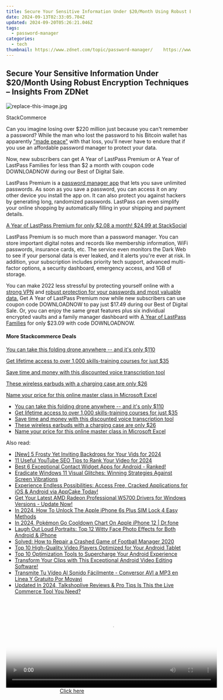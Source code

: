 ```yaml
---
title: Secure Your Sensitive Information Under $20/Month Using Robust Encryption Techniques – Insights From ZDNet
date: 2024-09-13T02:33:05.704Z
updated: 2024-09-20T05:26:21.046Z
tags:
  - password-manager
categories:
  - tech
thumbnail: https://www.zdnet.com/topic/password-manager/    https://www.zdnet.com/a/img/resize/da733a2a143e2d62a34d40573d27399a5a7585cd/2022/03/23/f5b3d1e9-6351-4d32-846d-e120f65738dc/zd-lastpass.jpg?width=170&height=128&fit=crop&auto=webp
---
```


## Secure Your Sensitive Information Under $20/Month Using Robust Encryption Techniques – Insights From ZDNet

![replace-this-image.jpg](https://www.zdnet.com/a/img/resize/de58a1e51c25ca54d556fd9ebcbcaef1584fc1b8/2022/03/23/f5b3d1e9-6351-4d32-846d-e120f65738dc/zd-lastpass.jpg?auto=webp&width=1280)

StackCommerce

Can you imagine losing over $220 million just because you can't remember a password? While the man who lost the password to his Bitcoin wallet has apparently ["made peace"](https://www.businessinsider.com/bitcoin-owner-who-lost-password-made-peace-potentially-huge-loss-2021-1) with that loss, you'll never have to endure that if you use an affordable password manager to protect your data. 

Now, new subscribers can get A Year of LastPass Premium or A Year of LastPass Families for less than $2 a month with coupon code DOWNLOADNOW during our Best of Digital Sale.

LastPass Premium is a [password manager app](https://stacksocial.com/sales/get-1-year-of-lastpass-premium-for-30-off?sid=zd-%5F%5FCOM%5FCLICK%5FID%5F%5F-dtp&aid=a-ceempx7z) that lets you save unlimited passwords. As soon as you save a password, you can access it on any other device you install the app on. It can also protect you against hackers by generating long, randomized passwords. LastPass can even simplify your online shopping by automatically filling in your shipping and payment details.

[A Year of LastPass Premium for only $2.08 a month! $24.99 at StackSocial](https://stacksocial.com/sales/get-1-year-of-lastpass-premium-for-30-off?sid=zd-%5F%5FCOM%5FCLICK%5FID%5F%5F-dtp&aid=a-ceempx7z)

LastPass Premium is so much more than a password manager. You can store important digital notes and records like membership information, WiFi passwords, insurance cards, etc. The service even monitors the Dark Web to see if your personal data is ever leaked, and it alerts you're ever at risk. In addition, your subscription includes priority tech support, advanced multi-factor options, a security dashboard, emergency access, and 1GB of storage.

You can make 2022 less stressful by protecting yourself online with a [strong VPN](https://www.zdnet.com/article/get-a-lifetime-of-maximum-vpn-protection-for-just-40/) and [robust protection for your passwords and most valuable data.](https://stacksocial.com/sales/get-1-year-of-lastpass-premium-for-30-off?sid=zd-%5F%5FCOM%5FCLICK%5FID%5F%5F-dtp&aid=a-ceempx7z) Get A Year of LastPass Premium now while new subscribers can use coupon code DOWNLOADNOW to pay just $17.49 during our Best of Digital Sale. Or, you can enjoy the same great features plus six individual encrypted vaults and a family manager dashboard with [A Year of LastPass Families](https://stacksocial.com/sales/get-1-year-of-lastpass-premium-for-30-off?sid=zd-%5F%5FCOM%5FCLICK%5FID%5F%5F-dtp&aid=a-ceempx7z) for only $23.09 with code DOWNLOADNOW.

#### More Stackcommerce Deals

[You can take this folding drone anywhere -- and it's only $110](https://www.zdnet.com/article/get-a-folding-drone-you-can-take-with-you-anywhere-for-110/ "You can take this folding drone anywhere  -- and it's only $110")

[Get lifetime access to over 1,000 skills-training courses for just $35](https://www.zdnet.com/article/learn-it-coding-and-design-skills-for-just-20-with-this-course-pack/ "Get lifetime access to over 1,000 skills-training courses for just $35")

[Save time and money with this discounted voice transcription tool](https://www.zdnet.com/article/save-money-and-time-with-this-discounted-voice-transcription-tool/ "Save time and money with this discounted voice transcription tool")

[These wireless earbuds with a charging case are only $26](https://www.zdnet.com/article/get-these-wireless-earbuds-with-a-charging-case-for-just-26/ "These wireless earbuds with a charging case are only $26")

[Name your price for this online master class in Microsoft Excel](https://www.zdnet.com/article/name-your-price-for-this-online-master-class-in-microsoft-excel/ "Name your price for this online master class in Microsoft Excel")

* [You can take this folding drone anywhere -- and it's only $110](https://www.zdnet.com/article/get-a-folding-drone-you-can-take-with-you-anywhere-for-110/ "You can take this folding drone anywhere  -- and it's only $110")
* [Get lifetime access to over 1,000 skills-training courses for just $35](https://www.zdnet.com/article/learn-it-coding-and-design-skills-for-just-20-with-this-course-pack/ "Get lifetime access to over 1,000 skills-training courses for just $35")
* [Save time and money with this discounted voice transcription tool](https://www.zdnet.com/article/save-money-and-time-with-this-discounted-voice-transcription-tool/ "Save time and money with this discounted voice transcription tool")
* [These wireless earbuds with a charging case are only $26](https://www.zdnet.com/article/get-these-wireless-earbuds-with-a-charging-case-for-just-26/ "These wireless earbuds with a charging case are only $26")
* [Name your price for this online master class in Microsoft Excel](https://www.zdnet.com/article/name-your-price-for-this-online-master-class-in-microsoft-excel/ "Name your price for this online master class in Microsoft Excel")

<ins class="adsbygoogle"
     style="display:block"
     data-ad-format="autorelaxed"
     data-ad-client="ca-pub-7571918770474297"
     data-ad-slot="1223367746"></ins>

<ins class="adsbygoogle"
     style="display:block"
     data-ad-client="ca-pub-7571918770474297"
     data-ad-slot="8358498916"
     data-ad-format="auto"
     data-full-width-responsive="true"></ins>

<span class="atpl-alsoreadstyle">Also read:</span>
<div><ul>
<li><a href="https://facebook-record-videos.techidaily.com/new-5-frosty-yet-inviting-backdrops-for-your-vids-for-2024/"><u>[New] 5 Frosty Yet Inviting Backdrops for Your Vids for 2024</u></a></li>
<li><a href="https://youtube-zero.techidaily.com/eful-youtube-seo-tips-to-rank-your-video-for-2024/"><u>11 Useful YouTube SEO Tips to Rank Your Video for 2024</u></a></li>
<li><a href="https://app-tips.techidaily.com/best-6-exceptional-contact-widget-apps-for-android-ranked/"><u>Best 6 Exceptional Contact Widget Apps for Android - Ranked!</u></a></li>
<li><a href="https://common-error.techidaily.com/eradicate-windows-11-visual-glitches-winning-strategies-against-screen-vibrations/"><u>Eradicate Windows 11 Visual Glitches: Winning Strategies Against Screen Vibrations</u></a></li>
<li><a href="https://app-tips.techidaily.com/experience-endless-possibilities-access-free-cracked-applications-for-ios-and-android-via-appcake-today/"><u>Experience Endless Possibilities: Access Free, Cracked Applications for iOS & Android via AppCake Today!</u></a></li>
<li><a href="https://driver-download.techidaily.com/get-your-latest-amd-radeon-professional-w5700-drivers-for-windows-versions-update-now/"><u>Get Your Latest AMD Radeon Professional W5700 Drivers for Windows Versions - Update Now!</u></a></li>
<li><a href="https://sim-unlock.techidaily.com/in-2024-how-to-unlock-the-apple-iphone-6s-plus-sim-lock-4-easy-methods-by-drfone-ios/"><u>In 2024, How To Unlock The Apple iPhone 6s Plus SIM Lock 4 Easy Methods</u></a></li>
<li><a href="https://ios-pokemon-go.techidaily.com/in-2024-pokemon-go-cooldown-chart-on-apple-iphone-12-drfone-by-drfone-virtual-ios/"><u>In 2024, Pokémon Go Cooldown Chart On Apple iPhone 12 | Dr.fone</u></a></li>
<li><a href="https://app-tips.techidaily.com/laugh-out-loud-portraits-top-12-witty-face-photo-effects-for-both-android-and-iphone/"><u>Laugh Out Loud Portraits: Top 12 Witty Face Photo Effects for Both Android & iPhone</u></a></li>
<li><a href="https://program-issues.techidaily.com/solved-how-to-repair-a-crashed-game-of-football-manager-2020/"><u>Solved: How to Repair a Crashed Game of Football Manager 2020</u></a></li>
<li><a href="https://app-tips.techidaily.com/top-10-high-quality-video-players-optimized-for-your-android-tablet/"><u>Top 10 High-Quality Video Players Optimized for Your Android Tablet</u></a></li>
<li><a href="https://app-tips.techidaily.com/top-10-optimization-tools-to-supercharge-your-android-experience/"><u>Top 10 Optimization Tools to Supercharge Your Android Experience</u></a></li>
<li><a href="https://app-tips.techidaily.com/1723620193804-transform-your-clips-with-this-exceptional-android-video-editing-software/"><u>Transform Your Clips with This Exceptional Android Video Editing Software!</u></a></li>
<li><a href="https://tech-revival.techidaily.com/transmite-tu-video-al-sonido-facilmente-conversor-avi-a-mp3-en-linea-y-gratuito-por-movavi/"><u>Transmite Tu Vídeo Al Sonido Fácilmente - Conversor AVI a MP3 en Línea Y Gratuito Por Movavi</u></a></li>
<li><a href="https://ai-live-streaming.techidaily.com/updated-in-2024-talkshoplive-reviews-and-pro-tips-is-this-the-live-commerce-tool-you-need/"><u>Updated In 2024, Talkshoplive Reviews & Pro Tips Is This the Live Commerce Tool You Need?</u></a></li>
</ul></div>

<!-- affiliate ads begin -->
<span id="1982456">
					<video width="576" height="240" style="cursor:pointer"
           poster="//a.impactradius-go.com/display-clicktoplayimage/1982456.png"
           onclick="if(!this.playClicked){this.play();this.setAttribute('controls',true);this.playClicked=true;}">
	   <source src="//a.impactradius-go.com/display-ad/22993-1982456">
	   <img src="//a.impactradius-go.com/display-clicktoplayimage/1982456.png" style="border: none; height: 100%; width: 100%; object-fit: contain">
	</video>
	<div style="width:360px;text-align:center"><a href="javascript:window.open(decodeURIComponent('https%3A%2F%2Fhomestyler.sjv.io%2Fc%2F5597632%2F1982456%2F22993'), '_blank');void(0);">Click here</a></div>
</span>
<img height="0" width="0" src="https://imp.pxf.io/i/5597632/1982456/22993" style="position:absolute;visibility:hidden;" border="0" />
<!-- affiliate ads end -->


